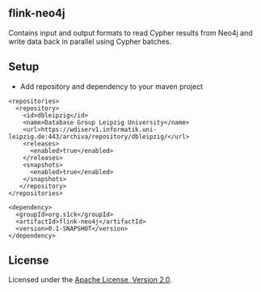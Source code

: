## flink-neo4j

Contains input and output formats to read Cypher results from Neo4j and write data back in parallel using Cypher batches.

## Setup

* Add repository and dependency to your maven project

```
<repositories>
  <repository>
    <id>dbleipzig</id>
    <name>Database Group Leipzig University</name>
    <url>https://wdiserv1.informatik.uni-leipzig.de:443/archiva/repository/dbleipzig/</url>
    <releases>
      <enabled>true</enabled>
    </releases>
    <snapshots>
      <enabled>true</enabled>
    </snapshots>
   </repository>
</repositories>

<dependency>
  <groupId>org.s1ck</groupId>
  <artifactId>flink-neo4j</artifactId>
  <version>0.1-SNAPSHOT</version>
</dependency>
```

## License

Licensed under the [Apache License, Version 2.0](http://www.apache.org/licenses/LICENSE-2.0).
